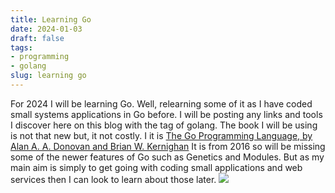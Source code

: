 ```yaml
---
title: Learning Go
date: 2024-01-03
draft: false
tags:
- programming
- golang
slug: learning go
---
```

For 2024 I will be learning Go. Well, relearning some of it as I have coded small systems applications in Go before. 
I will be posting any links and tools I discover here on this blog with the tag of golang.
The book I will be using is not that new but, it not costly. I it is [The Go Programming Language, by Alan A. A. Donovan and Brian W. Kernighan](https://www.amazon.co.uk/Programming-Language-Addison-Wesley-Professional-Computing/dp/0134190440) It is from 2016 so will be missing some of the newer features of Go such as Genetics and Modules. But as my main aim is simply to get going with coding small applications and web services then I can look to learn about those later. 
![](https://m.media-amazon.com/images/I/61gda3rw4kL._SL1500_.jpg)

